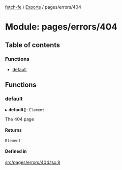 [fetch-fe](../README.md) / [Exports](../modules.md) / pages/errors/404

# Module: pages/errors/404

## Table of contents

### Functions

- [default](pages_errors_404.md#default)

## Functions

### default

▸ **default**(): `Element`

The 404 page

#### Returns

`Element`

#### Defined in

[src/pages/errors/404.tsx:8](https://github.com/SimoneLazier/fetch-fe/blob/9486deb/src/pages/errors/404.tsx#L8)
